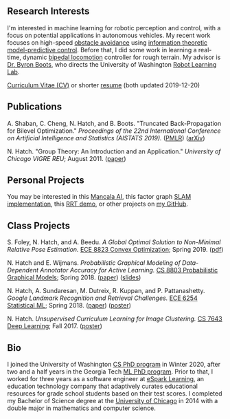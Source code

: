 ## Research Interests

I'm interested in machine learning for robotic perception and control, with a focus on potential applications in autonomous vehicles.
My recent work focuses on high-speed
[obstacle avoidance](https://drive.google.com/file/d/1o2xyIGSVTon7gWzoNC7yMmsSjr-Kxasw/view?usp=drivesdk)
using [information theoretic model-predictive control](https://arxiv.org/abs/1707.02342).
Before that, I did some work in learning a real-time, dynamic
[bipedal locomotion](https://youtu.be/daH26hxTfsg) controller for rough terrain.
My advisor is [Dr. Byron Boots](https://homes.cs.washington.edu/~bboots/), who
directs the University of Washington [Robot Learning Lab](http://robotlearning.gatech.edu).

[Curriculum Vitae (CV)](/cv/Hatch-Nathan-CV.pdf) or shorter [resume](/cv/Hatch-Nathan-Resume.pdf) (both updated 2019-12-20)

## Publications

A. Shaban, C. Cheng, N. Hatch, and B. Boots. "Truncated Back-Propagation for Bilevel Optimization." _Proceedings of the 22nd International Conference on Artificial Intelligence and Statistics (AISTATS 2019)._
([PMLR](http://proceedings.mlr.press/v89/shaban19a.html)) ([arXiv](https://arxiv.org/abs/1810.10667))

N. Hatch. "Group Theory: An Introduction and an Application." _University of Chicago VIGRE REU_; August 2011.
([paper](http://www.math.uchicago.edu/~may/VIGRE/VIGRE2011/REUPapers/Hatch.pdf))

## Personal Projects

You may be interested in this [Mancala AI](https://github.com/nhatch/mcts), this factor graph [SLAM implementation](https://github.com/nhatch/slam), this [RRT demo](https://github.com/nhatch/rrt), or other projects on [my GitHub](https://github.com/nhatch).

## Class Projects

S. Foley, N. Hatch, and A. Beedu. _A Global Optimal Solution to Non-Minimal Relative Pose Estimation._ [ECE 8823 Convex Optimization](https://mdav.ece.gatech.edu/ece-8823-spring2019/); Spring 2019.
([pdf](/files/FoleyHatchBeeduNotes.pdf))

N. Hatch and E. Wijmans. _Probabilistic Graphical Modeling of Data-Dependent Annotator Accuracy for Active Learning._ [CS 8803 Probabilistic Graphical Models](http://fekri.ece.gatech.edu/course_ece8803.html); Spring 2018.
([paper](/files/Hatch_Wijmans_final_report.pdf)) ([slides](/files/Hatch_Wijmans_presentation_slides_v2.pdf))

N. Hatch, A. Sundaresan, M. Dutreix, R. Kuppan, and P. Pattanashetty. _Google Landmark Recognition and Retrieval Challenges._ [ECE 6254 Statistical ML](http://anderson.ece.gatech.edu/ece6254/assignments.html); Spring 2018.
([paper](/files/landmarks_report.pdf)) ([poster](/files/landmarks_poster.pdf))

N. Hatch. _Unsupervised Curriculum Learning for Image Clustering._ [CS 7643 Deep Learning](https://www.cc.gatech.edu/classes/AY2018/cs7643_fall/); Fall 2017.
([poster](/files/image-clustering.pdf))

## Bio

I joined the University of Washington [CS PhD program](https://www.cs.washington.edu/academics/phd) in Winter 2020, after two and a half years in the Georgia Tech [ML PhD program](http://ml.gatech.edu/phd). Prior to that, I worked for three years as a software engineer at [eSpark Learning](http://www.esparklearning.com), an education technology company that adaptively curates educational resources for grade school students based on their test scores. I completed my Bachelor of Science degree at the [University of Chicago](http://www.uchicago.edu) in 2014 with a double major in mathematics and computer science.

